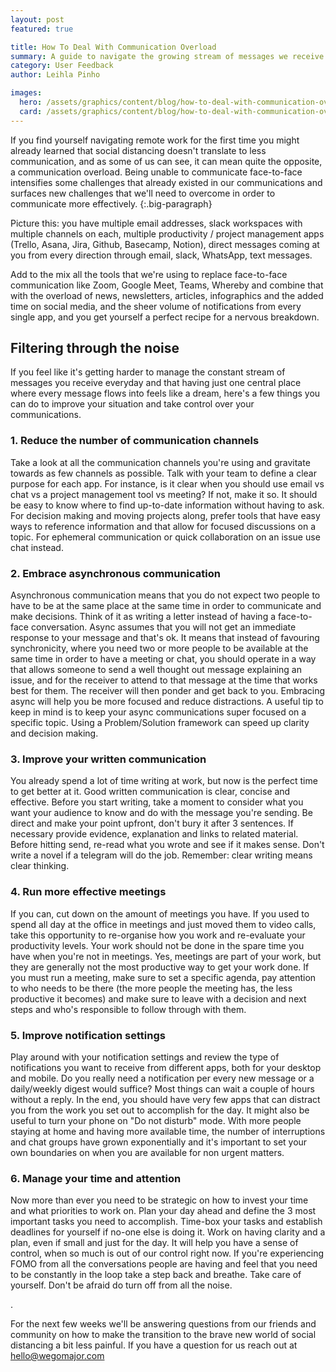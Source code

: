```yaml
---
layout: post
featured: true

title: How To Deal With Communication Overload
summary: A guide to navigate the growing stream of messages we receive everyday
category: User Feedback
author: Leihla Pinho

images:
  hero: /assets/graphics/content/blog/how-to-deal-with-communication-overload.jpg
  card: /assets/graphics/content/blog/how-to-deal-with-communication-overload-square.jpg
---
```


If you find yourself navigating remote work for the first time you might already learned that social distancing doesn't translate to less communication, and as some of us can see, it can mean quite the opposite, a communication overload. Being unable to communicate face-to-face   intensifies some challenges that already existed in our communications and surfaces new challenges that we'll need to overcome in order to communicate more effectively.
{:.big-paragraph}

Picture this: you have multiple email addresses, slack workspaces with multiple channels on each, multiple productivity / project management apps (Trello, Asana, Jira, Github, Basecamp, Notion), direct messages coming at you from every direction through email, slack, WhatsApp, text messages. 

Add to the mix all the tools that we're using to replace face-to-face communication like Zoom, Google Meet, Teams, Whereby and combine that with the overload of news, newsletters, articles, infographics and the added time on social media, and the sheer volume of notifications from every single app, and you get yourself a perfect recipe for a nervous breakdown.

## Filtering through the noise

If you feel like it's getting harder to manage the constant stream of messages you receive everyday and that having just one central place where every message flows into feels like a dream, here's a few things you can do to improve your situation and take control over your communications.

### 1. Reduce the number of communication channels
Take a look at all the communication channels you're using and gravitate towards as few channels as possible. Talk with your team to define a clear purpose for each app. For instance, is it clear when you should use email vs chat vs a project management tool vs meeting? If not, make it so. It should be easy to know where to find up-to-date information without having to ask. For decision making and moving projects along,  prefer tools that have easy ways to reference information and that allow for focused discussions on a topic. For ephemeral communication or quick collaboration on an issue use chat instead. 

### 2. Embrace asynchronous communication
Asynchronous communication means that you do not expect two people to have to be at the same place at the same time in order to communicate and make decisions. Think of it as writing a letter instead of having a face-to-face conversation. Async assumes that you will not get an immediate response to your message and that's ok. It means that instead of favouring synchronicity, where you need two or more people to be available at the same time in order to have a meeting or chat, you should operate in a way that allows someone to send a well thought out message explaining an issue, and for the receiver to attend to that message at the time that works best for them. The receiver will then ponder and get back to you. Embracing async will help you be more focused and reduce distractions. A useful tip to keep in mind is to keep your async communications super focused on a specific topic. Using a Problem/Solution framework can speed up clarity and decision making.

### 3. Improve your written communication
You already spend a lot of time writing at work, but now is the perfect time to get better at it. Good written communication is clear, concise and effective. Before you start writing, take a moment to consider what you want your audience to know and do with the message you're sending. Be direct and make your point upfront, don't bury it after 3 sentences. If necessary provide evidence, explanation and links to related material. Before hitting send, re-read what you wrote and see if it makes sense. Don't write a novel if a telegram will do the job. Remember: clear writing means clear thinking. 

### 4. Run more effective meetings
If you can, cut down on the amount of meetings you have. If you used to spend all day at the office in meetings and just moved them to video calls, take this opportunity to re-organise how you work and re-evaluate your productivity levels. Your work should not be done in the spare time you have when you're not in meetings. Yes, meetings are part of your work, but they are generally not the most productive way to get your work done. If you must run a meeting, make sure to set a specific agenda, pay attention to who needs to be there (the more people the meeting has, the less productive it becomes) and make sure to leave with a decision and next steps and who's responsible to follow through with them.

### 5. Improve notification settings
Play around with your notification settings and review the type of notifications you want to receive from different apps, both for your desktop and mobile. Do you really need a notification per every new message or a daily/weekly digest would suffice? Most things can wait a couple of hours without a reply. In the end, you should have very few apps that can distract you from the work you set out to accomplish for the day. It might also be useful to turn your phone on "Do not disturb" mode. With more people staying at home and having more available time, the number of interruptions and chat groups have grown exponentially and it's important to set your own boundaries on when you are available for non urgent matters. 

### 6. Manage your time and attention
Now more than ever you need to be strategic on how to invest your time and what priorities to work on. Plan your day ahead and define the 3 most important tasks you need to accomplish. Time-box your tasks and establish deadlines for yourself if no-one else is doing it. Work on having clarity and a plan, even if small and just for the day. It will help you have a sense of control, when so much is out of our control right now. If you're experiencing FOMO from all the conversations people are having and feel that you need to be constantly in the loop take a step back and breathe. Take care of yourself. Don't be afraid do turn off from all the noise.  



\.



For the next few weeks we'll be answering questions from our friends and community on how to make the transition to the brave new world of social distancing a bit less painful. If you have a question for us reach out at <hello@wegomajor.com>